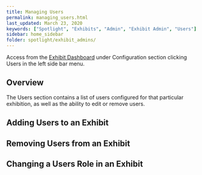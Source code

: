 ```yaml
---
title: Managing Users
permalink: managing_users.html
last_updated: March 23, 2020
keywords: ["Spotlight", "Exhibits", "Admin", "Exhibit Admin", "Users"]
sidebar: home_sidebar
folder: spotlight/exhibit_admins/
---
```


Access from the [Exhibit Dashboard](exhibit_dashboard_for_admins) under Configuration section clicking Users in the left side bar menu.

## Overview

The Users section contains a list of users configured for that particular exhibition, as well as the ability to edit or remove users.

## Adding Users to an Exhibit


## Removing Users from an Exhibit


## Changing a Users Role in an Exhibit



